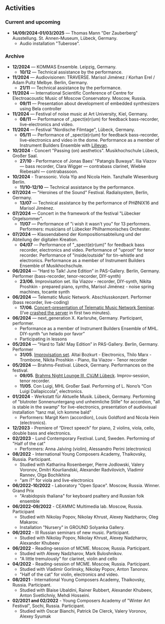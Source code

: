 ## Activities

### Current and upcoming
<!-- * Marisol Leipzig
* Possehl
* Klassenabend
* Sax Quintet -->
- **14/09/2024-01/03/2025** — Thomas Mann "Der Zauberberg" Ausstellung. St. Annen-Museum, Lübeck, Germany.
    - Audio installation "Tuberose".

### Archive
- **12/2024** — KOMMAS Ensemble. Leipzig, Germany.
    - **10/12** — Technical assistance by the performance.
- **11/2024** — Audiovisionen: TRAVERSE. Marisol Jiménez / Korhan Erel / Adam Pultz Melbye. Berlin, Germany.
    - **21/11** — Technical assistance by the performance.
- **11/2024** — International Scientific Conference of Centre for Electroacoustic Music of Moscow Conservatory. Moscow, Russia.
    - **09/11** — Presentation about development of embedded synthesizers using Bela controller
- **11/2024** — Festival of noise music at Art University, Kiel, Germany.
    - **08/11** — Performance of _spect(e)r(um) for feedback bass-recorder, live-electronics and video.
- **11/2024** — Festival "Nordische Filmtage", Lübeck, Germany.
    - **05/11** — Performance of _spect(e)r(um) for feedback bass-recorder, live-electronics and video in the dome. Performance as a member of Instrument Builders Ensemble with [Lillevan](https://www.lillevan.com/). 
- **10/2024** - Concert "Passing (on) aesthetics". Musikhochschule Lübeck, Großer Saal.
    - **27/10** - Performance of Jonas Baes' "Patangis Buwaya". Ilia Viazov — bass recorder, Clara Wigger — contrabass clarinet, Wiebke Riebesahl — contrabassoon.
- **10/2024** - Transsonic. Viola Yip and Nicola Hein. Tanzhalle Wiesenburg Berlin.
    - **11/10-12/10** — Technical assistance by the performance.
- **07/2024** — "Heroines of the Sound" Festival. Radialsystem, Berlin, Germany.
    - **13/07** — Technical assistance by the performance of PHØNIX16 and Marisol Jiménez.
- **07/2024** — Concert in the framework of the festival "Lübecker Orgelsommer".
    - **11/07** — Performance of "i wish it wasn't you" for 13 performers. Performers: musicians of Lübecker Philharmonisches Orchester.
- **07/2024** — Klassendabend der Kompositionsabteilung und der Abteilung der digitalen Kreation.
    - **04/07** — Performance of "_spect(e)r(um)" for feedback bass recorder, electronics and video. Performance of "uproot" for tenor recorder. Performance of "inside/outside" for tin-whistle and electronics. Performance as a member of Instrument Builders Ensemble of Musikhochschule.
- **06/2024** — “Hard to Talk! June Edition” in PAS-Gallery. Berlin, Germany. Performer (bass-recorder, tenor-recorder, DIY-synth)
    - **23/06.** Improvisation set. Ilia Viazov - recorder, DIY-synth, Nikita Proshkin - prepared piano, synths, Marisol Jiménez - noise spring machines, tocante synth
- **06/2024** — Telematic Music Network. Abschlusskonzert. Performer (bass recorder, live-coding)
    - **17/06.** [Concert-presentation of Telematic Music Network Seminar](https://www.youtube.com/watch?v=RblcmK6CEfU). (I’ve [crashed the server](https://youtu.be/RblcmK6CEfU?si=memZnuwJ4IJ6sEN5&t=3250) in first two minutes).
- **06/2024** — next_generation X. Karlsruhe, Germany. Participant, performer.
    - Performance as a member of Instrument Builders Ensemble of MHL. DIY-synth “un helado por favor”
    - Participating in lessons
- **05/2024** — “Hard to Talk! May Edition” in PAS-Gallery. Berlin, Germany. Performer
    - **31/05**. [Improvisation set](https://youtu.be/dNq0J03-AGY?si=kON9M1MdGo7YTkAG). Altai Bozkurt - Electronics, Thilo Marx - Trombone, Nikita Proshkin - Piano, Ilia Viazov - Tenor recorder
- **05/2024** — Brahms-Festival. Lübeck, Germany. Performances on the festival.
    - **09/05**. [Brahms Night Lounge III, CVJM Lübeck](https://soundcloud.com/gaja-v-sychowski/rush_hour/s-0DA3z7sQlUL). Improv-session, tenor recorder.
    - **11/05**. Con Luigi, MHL Großer Saal. Performing of L. Nono’s “Con Luigi Dallapiccola”, electronics.
- **01/2024** - Werkstatt für Aktuelle Musik. Lübeck, Germany. Performing of "blutroter Sonnenuntergang und unheimliche Stille" for accordion, "all is stable in the swamp" for live-electronics, presentation of audiovisual installation "tanz mal, ich komme bald"
    - Performers: Margit Kern (accordion), Louis Goldford and Nicola Hein (electronics).
- **12/2023** - Premiere of “Direct speech” for piano, 2 violins, viola, cello, double bass and electronics.
   <!--- - Performers: Mikhail Dubov (piano), Evgeniy Subbotin (1st violin), Sergey Boyko (2nd violin), Gleb Khokhlov (viola), Olga Demina (cello), Natalia Tsurko (double bass), Marat Bariev (sound engineer). Festival “Russian Music 2.0” by Aksenov Family Foundation. Moscow, Russia. --->
- **02/2023** - Lund Contemporary Festival. Lund, Sweden. Performing of "Half of the cat"
    - Performers: Anna Jalving (violin), Alessandro Perini (electronics)
- **08/2022** - International Young Composers Academy, Thaikovsky, Russia. Participant.
    - Studied with Katharina Rosenberger, Pierre Jodlowski, Valery Voronov, Dmitri Kourliandski,
    Alexander Radvilovich, Vladimir Rannev, Olga Bochikhina
    - "am i?" for viola and live-electronics
- **06/2022-10/2022** - Laboratory "Open Space". Moscow, Russia. Winner. Grand Prix
    - "Arabidopsis thaliana" for keyboard psaltery and Russian folk ensemble
- **06/2022-09/2022** - CEAMMC Multimedia lab. Moscow, Russia. Participant
    - Studied with Nikolay Popov, Nikolay Khrust, Alexey Nadzharov, Oleg Makarov.
    - Installation "Nursery" in GROUND Solyanka Gallery.
- **06/2022** - III Russian seminars of new music. Participant.
    - Studied with Nikolay Popov, Nikolay Khrust, Alexey Nadzharov, Alexander Khubeev
- **06/2022** - Reading-session of MCME. Moscow, Russia. Participant.
    - Studied with Alexey Nadzharov, Mark Buloshnikov.
    - "A little tremulously" for clarinet, violin and cello
- **04/2022** - Reading-session of MCME. Moscow, Russia. Participant.
    - Studied with Vladimir Gorlinsky, Nikolay Popov, Anton Tanonov.
    - "Half of the cat" for violin, electronics and video.
- **08/2021** - International Young Composers Academy, Thaikovsky, Russia. Participant.
    - Studied with Blaise Ubaldini, Rainer Rubbert, Alexander Khubeev, Anton Svetlichniy,
    Mehdi Hosseini.
- **02/2021 and 02/2022** - Young Composers Academy of "Winter Art Festival", Sochi, Russia. Participant.
    - Studied with Oscar Bianchi, Patrick De Clerck, Valery Voronov, Alexey Syumak
